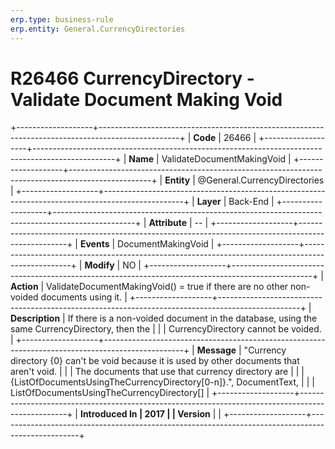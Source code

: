 ```yaml
---
erp.type: business-rule
erp.entity: General.CurrencyDirectories
---
```


# R26466 CurrencyDirectory - Validate Document Making Void
+-------------------+--------------------------------------------------------------------------------------------------+
| **Code**          | 26466                                                                                            |
+-------------------+--------------------------------------------------------------------------------------------------+
| **Name**          | ValidateDocumentMakingVoid                                                                       |
+-------------------+--------------------------------------------------------------------------------------------------+
| **Entity**        | @General.CurrencyDirectories                                                                                |
+-------------------+--------------------------------------------------------------------------------------------------+
| **Layer**         | Back-End                                                                                         |
+-------------------+--------------------------------------------------------------------------------------------------+
| **Attribute**     | \--                                                                                              |
+-------------------+--------------------------------------------------------------------------------------------------+
| **Events**        | DocumentMakingVoid                                                                               |
+-------------------+--------------------------------------------------------------------------------------------------+
| **Modify**        | NO                                                                                               |
+-------------------+--------------------------------------------------------------------------------------------------+
| **Action**        | ValidateDocumentMakingVoid() = true if there are no other non-voided documents using it.         |
+-------------------+--------------------------------------------------------------------------------------------------+
| **Description**   | If there is a non-voided document in the database, using the same CurrencyDirectory, then the    |
|                   | CurrencyDirectory cannot be voided.                                                              |
+-------------------+--------------------------------------------------------------------------------------------------+
| **Message**       | \"Currency directory {0} can\'t be void because it is used by other documents that aren\'t void. |
|                   | The documents that use that currency directory are                                               |
|                   | {ListOfDocumentsUsingTheCurrencyDirectory\[0-n\]}.\", DocumentText,                              |
|                   | ListOfDocumentsUsingTheCurrencyDirectory\[\]                                                     |
+-------------------+--------------------------------------------------------------------------------------------------+
| **Introduced In   | 2017                                                                                             |
| Version**         |                                                                                                  |
+-------------------+--------------------------------------------------------------------------------------------------+

  

  

  
